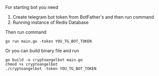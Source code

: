 For starting bot you need 
1. Create telegram bot token from BotFather's and then run command
2. Running instance of Redis Database

Then run command
```shell script
go run main.go -token YOU_TG_BOT_TOKEN
```

Or you can build binary file and run
```shell script
go build -o cryptoangelbot main.go
chmod +x cryptoangelbot
./cryptoangelbot -token YOU_TG_BOT_TOKEN
```
